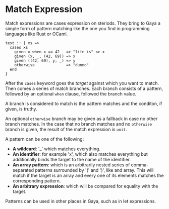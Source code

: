 # Match Expression

Match expressions are cases expression on steriods. They bring to Gaya a simple
form of pattern matching like the one you find in programming languages like
Rust or OCaml.

```
test :: { xs =>
  cases xs
    given x when x == 42   => "life is" <> x
    given (x, _, (42, 69)) => x
    given ((42, 69), y, _) => y
    otherwise              => "dunno"
  end
}
```

After the `cases` keyword goes the _target_ against which you want to match.
Then comes a series of match branches. Each branch consists of a pattern,
followed by an optional `when` clause, followed the branch value.

A branch is considered to match is the pattern matches and the conditon, if
given, is truthy.

An optional `otherwise` branch may be given as a fallback in case no other
branch matches. In the case that no branch matches and no `otherwise` branch is
given, the result of the match expression is `unit`.

A pattern can be one of the following:

- **A wildcard**: '\_' which matches everything.
- **An identifier**: for example 'x', which also matches everything but
  additionally binds the target to the name of the identifier.
- **An array pattern**: which is an arbitrarily nested series of
  comma-separated patterns surrounded by '(' and ')', like and array. This will
  match if the target is an array and every one of its elements matches the
  corresponding pattern.
- **An arbitrary expression**: which will be compared for equality with the
  target.

Patterns can be used in other places in Gaya, such as in let expressions.

